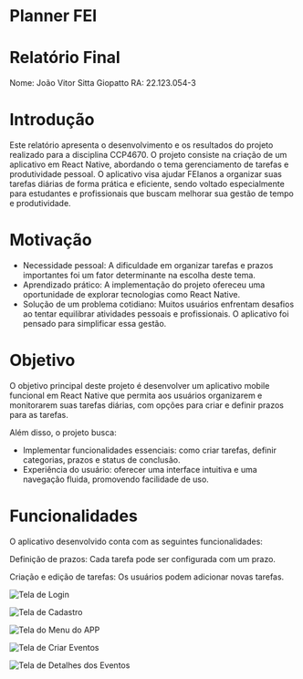# Planner FEI


# Relatório Final

Nome: João Vitor Sitta Giopatto
RA: 22.123.054-3

# Introdução

Este relatório apresenta o desenvolvimento e os resultados do projeto realizado para a disciplina CCP4670. O projeto consiste na criação de um aplicativo em React Native, abordando o tema gerenciamento de tarefas e produtividade pessoal. O aplicativo visa ajudar FEIanos a organizar suas tarefas diárias de forma prática e eficiente, sendo voltado especialmente para estudantes e profissionais que buscam melhorar sua gestão de tempo e produtividade.

# Motivação

- Necessidade pessoal: A dificuldade em organizar tarefas e prazos importantes foi um fator determinante na escolha deste tema.
- Aprendizado prático: A implementação do projeto ofereceu uma oportunidade de explorar tecnologias como React Native.
- Solução de um problema cotidiano: Muitos usuários enfrentam desafios ao tentar equilibrar atividades pessoais e profissionais. O aplicativo foi pensado para simplificar essa gestão.


# Objetivo

O objetivo principal deste projeto é desenvolver um aplicativo mobile funcional em React Native que permita aos usuários organizarem e monitorarem suas tarefas diárias, com opções para criar e definir prazos para as tarefas.

Além disso, o projeto busca:

- Implementar funcionalidades essenciais: como criar tarefas, definir categorias, prazos e status de conclusão.
- Experiência do usuário: oferecer uma interface intuitiva e uma navegação fluida, promovendo facilidade de uso.

# Funcionalidades

O aplicativo desenvolvido conta com as seguintes funcionalidades:

Definição de prazos: Cada tarefa pode ser configurada com um prazo.

Criação e edição de tarefas: Os usuários podem adicionar novas tarefas.

![Tela de Login](projeto-completo/assets/print1.png)

![Tela de Cadastro](projeto-completo/assets/print2.png)

![Tela do Menu do APP](projeto-completo/assets/print3.png)

![Tela de Criar Eventos](projeto-completo/assets/print4.png)

![Tela de Detalhes dos Eventos](projeto-completo/assets/pirnt5.png)

